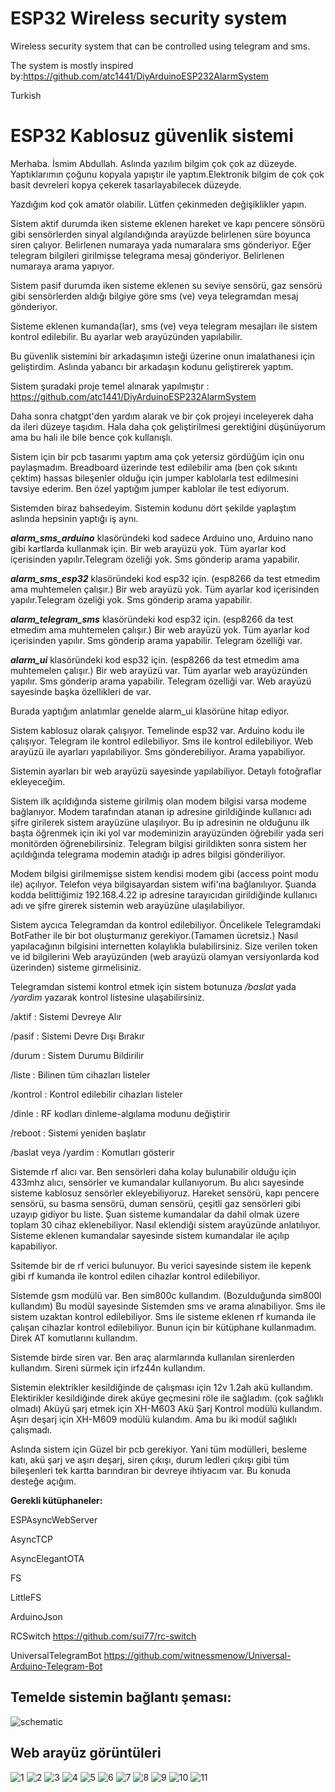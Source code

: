 # ESP32 Wireless security system

Wireless security system that can be controlled using telegram and sms.

The system is mostly inspired by:https://github.com/atc1441/DiyArduinoESP232AlarmSystem





Turkish

# ESP32 Kablosuz güvenlik sistemi

Merhaba. İsmim Abdullah. Aslında yazılım bilgim çok çok az düzeyde. Yaptıklarımın çoğunu kopyala yapıştır ile yaptım.Elektronik bilgim de çok çok basit devreleri kopya çekerek tasarlayabilecek düzeyde.

Yazdığım kod çok amatör olabilir. Lütfen çekinmeden değişiklikler yapın. 

Sistem aktif durumda iken sisteme eklenen hareket ve kapı pencere sönsörü gibi sensörlerden sinyal algılandığında arayüzde belirlenen süre boyunca siren çalıyor. Belirlenen numaraya yada numaralara sms gönderiyor. Eğer telegram bilgileri girilmişse telegrama mesaj gönderiyor. Belirlenen numaraya arama yapıyor.

Sistem pasif durumda iken sisteme eklenen su seviye sensörü, gaz sensörü gibi sensörlerden aldığı bilgiye göre sms (ve) veya telegramdan mesaj gönderiyor.

Sisteme eklenen kumanda(lar), sms (ve) veya telegram mesajları ile sistem kontrol edilebilir. Bu ayarlar web arayüzünden yapılabilir.

Bu güvenlik sistemini bir arkadaşımın isteği üzerine onun imalathanesi için geliştirdim. Aslında yabancı bir arkadaşın kodunu geliştirerek yaptım.

Sistem şuradaki proje temel alınarak yapılmıştır : https://github.com/atc1441/DiyArduinoESP232AlarmSystem

Daha sonra chatgpt'den yardım alarak ve bir çok projeyi inceleyerek daha da ileri düzeye taşıdım. Hala daha çok geliştirilmesi gerektiğini düşünüyorum ama bu hali ile bile bence çok kullanışlı.

Sistem için bir pcb tasarımı yaptım ama çok yetersiz gördüğüm için onu paylaşmadım. Breadboard üzerinde test edilebilir ama (ben çok sıkıntı çektim) hassas bileşenler olduğu için jumper kablolarla test edilmesini tavsiye ederim. Ben özel yaptığım jumper kablolar ile test ediyorum.

Sistemden biraz bahsedeyim. Sistemin kodunu dört şekilde yaplaştım aslında hepsinin yaptığı iş aynı.

**_alarm_sms_arduino_** klasöründeki kod sadece Arduino uno, Arduino nano gibi kartlarda kullanmak için. Bir web arayüzü yok. Tüm ayarlar kod içerisinden yapılır.Telegram özeliği yok. Sms gönderip arama yapabilir.

**_alarm_sms_esp32_** klasöründeki kod esp32 için. (esp8266 da test etmedim ama muhtemelen çalışır.) Bir web arayüzü yok. Tüm ayarlar kod içerisinden yapılır.Telegram özeliği yok. Sms gönderip arama yapabilir.

**_alarm_telegram_sms_** klasöründeki kod esp32 için. (esp8266 da test etmedim ama muhtemelen çalışır.) Bir web arayüzü yok. Tüm ayarlar kod içerisinden yapılır. Sms gönderip arama yapabilir. Telegram özelliği var.

**_alarm_ui_** klasöründeki kod esp32 için. (esp8266 da test etmedim ama muhtemelen çalışır.) Bir web arayüzü var. Tüm ayarlar web arayüzünden yapılır. Sms gönderip arama yapabilir. Telegram özelliği var. Web arayüzü sayesinde başka özellikleri de var.

Burada yaptığım anlatımlar genelde alarm_ui klasörüne hitap ediyor.

Sistem kablosuz olarak çalışıyor. Temelinde esp32 var. Arduino kodu ile çalışıyor. Telegram ile kontrol edilebiliyor. Sms ile kontrol edilebiliyor. Web arayüzü ile ayarları yapılabiliyor. Sms gönderebiliyor. Arama yapabiliyor.


Sistemin ayarları bir web arayüzü sayesinde yapılabiliyor. Detaylı fotoğraflar ekleyeceğim. 

Sistem ilk açıldığında sisteme girilmiş olan modem bilgisi varsa modeme bağlanıyor. Modem tarafından atanan ip adresine girildiğinde kullanıcı adı şifre girilerek sistem arayüzüne ulaşılıyor. Bu ip adresinin ne olduğunu ilk başta öğrenmek için iki yol var modeminizin arayüzünden öğrebilir yada seri monitörden öğrenebilirsiniz. Telegram bilgisi girildikten sonra sistem her açıldığında telegrama modemin atadığı ip adres bilgisi gönderiliyor.

Modem bilgisi girilmemişse sistem kendisi modem gibi (access point modu ile) açılıyor. Telefon veya bilgisayardan sistem wifi'ına bağlanılıyor. Şuanda kodda belittiğimiz 192.168.4.22 ip adresine tarayıcıdan girildiğinde kullanıcı adı ve şifre girerek sistemin web arayüzüne ulaşılabiliyor.

Sistem aycıca Telegramdan da kontrol edilebiliyor. Öncelikele Telegramdaki BotFather ile bir bot oluşturmanız gerekiyor.(Tamamen ücretsiz.) Nasıl yapılacağının bilgisini internetten kolaylıkla bulabilirsiniz. Size verilen token ve id bilgilerini Web arayüzünden (web arayüzü olamyan versiyonlarda kod üzerinden) sisteme girmelisiniz.

Telegramdan sistemi kontrol etmek için sistem botunuza */baslat* yada */yardim* yazarak kontrol listesine ulaşabilirsiniz.

/aktif : Sistemi Devreye Alır

/pasif : Sistemi Devre Dışı Bırakır

/durum : Sistem Durumu Bildirilir

/liste : Bilinen tüm cihazları listeler

/kontrol : Kontrol edilebilir cihazları listeler

/dinle : RF kodları dinleme-algılama modunu değiştirir

/reboot : Sistemi yeniden başlatır

/baslat veya /yardim : Komutları gösterir

Sistemde rf alıcı var. Ben sensörleri daha kolay bulunabilir olduğu için 433mhz alıcı, sensörler  ve kumandalar kullanıyorum. Bu alıcı sayesinde sisteme kablosuz sensörler ekleyebiliyoruz. Hareket sensörü, kapı pencere sensörü, su basma sensörü, duman sensörü, çeşitli gaz sensörleri gibi uzayıp gidiyor bu liste. Şuan sisteme kumandalar da dahil olmak üzere toplam 30 cihaz eklenebiliyor. Nasıl eklendiği sistem arayüzünde anlatılıyor. Sisteme eklenen kumandalar sayesinde sistem kumandalar ile açılıp kapabiliyor. 

Ssitemde bir de rf verici bulunuyor. Bu verici sayesinde sistem ile kepenk gibi rf kumanda ile kontrol edilen cihazlar kontrol edilebiliyor.

Sistemde gsm modülü var. Ben sim800c kullandım. (Bozulduğunda sim800l kullandım) Bu modül sayesinde Sistemden sms ve arama alınabiliyor. Sms ile sistem uzaktan kontrol edilebiliyor. Sms ile sisteme eklenen rf kumanda ile çalışan cihazlar kontrol edilebiliyor. Bunun için bir kütüphane kullanmadım. Direk AT komutlarını kullandım.

Sistemde birde siren var. Ben araç alarmlarında kullanılan sirenlerden kullandım. Sireni sürmek için irfz44n kullandım.

Sistemin elektrikler kesildiğinde de çalışması için 12v 1.2ah akü kullandım. Elektirikler kesildiğinde direk aküye geçmesini röle ile sağladım. (çok sağlıklı olmadı) Aküyü şarj etmek için XH-M603 Akü Şarj Kontrol modülü kullandım. Aşırı deşarj için XH-M609 modülü kulandım. Ama bu iki modül sağlıklı çalışmadı. 

Aslında sistem için Güzel bir pcb gerekiyor. Yani tüm modülleri, besleme katı, akü şarj ve aşırı deşarj, siren çıkışı, durum ledleri çıkışı gibi tüm bileşenleri tek kartta barındıran bir devreye ihtiyacım var. Bu konuda desteğe açığım.


**Gerekli kütüphaneler:**

ESPAsyncWebServer

AsyncTCP

AsyncElegantOTA

FS

LittleFS

ArduinoJson

RCSwitch https://github.com/sui77/rc-switch

UniversalTelegramBot  https://github.com/witnessmenow/Universal-Arduino-Telegram-Bot


## Temelde sistemin bağlantı şeması:
![schematic](https://github.com/TA1AUB/ESP32-wireless-security-system/assets/11720438/8b77be8f-a3ee-49f6-b810-279d69cf4e5c)



## Web arayüz görüntüleri
![1](https://github.com/TA1AUB/ESP32-wireless-security-system/assets/11720438/c154d649-65ef-466a-9b93-d762864b9542)
![2](https://github.com/TA1AUB/ESP32-wireless-security-system/assets/11720438/57bb3df1-4be6-4b3e-bc84-3bdb4fa384ca)
![3](https://github.com/TA1AUB/ESP32-wireless-security-system/assets/11720438/845f913c-56ed-4ac4-b37b-6bbb2cd4cc6a)
![4](https://github.com/TA1AUB/ESP32-wireless-security-system/assets/11720438/311cb592-9252-4d55-8635-d172df7d3e21)
![5](https://github.com/TA1AUB/ESP32-wireless-security-system/assets/11720438/f1d40e25-996e-4bac-bf7e-ec82b6968c53)
![6](https://github.com/TA1AUB/ESP32-wireless-security-system/assets/11720438/2e1c2160-3589-4441-b50c-4de1ee9917d3)
![7](https://github.com/TA1AUB/ESP32-wireless-security-system/assets/11720438/68e264b5-f017-404a-826a-e809b21ac166)
![8](https://github.com/TA1AUB/ESP32-wireless-security-system/assets/11720438/935147ed-74d6-417a-b765-a8d64dd151a1)
![9](https://github.com/TA1AUB/ESP32-wireless-security-system/assets/11720438/4ebdc96f-7e5a-4df6-b994-3a87274088dd)
![10](https://github.com/TA1AUB/ESP32-wireless-security-system/assets/11720438/2d541c97-8c68-4565-8a6e-a7909360e121)
![11](https://github.com/TA1AUB/ESP32-wireless-security-system/assets/11720438/4435061a-e8c8-4c20-8def-d0408af2a8da)
